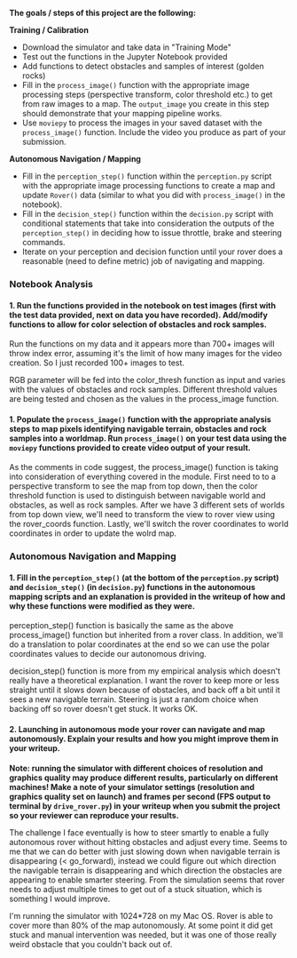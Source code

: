 

**The goals / steps of this project are the following:**  

**Training / Calibration**  

* Download the simulator and take data in "Training Mode"
* Test out the functions in the Jupyter Notebook provided
* Add functions to detect obstacles and samples of interest (golden rocks)
* Fill in the `process_image()` function with the appropriate image processing steps (perspective transform, color threshold etc.) to get from raw images to a map.  The `output_image` you create in this step should demonstrate that your mapping pipeline works.
* Use `moviepy` to process the images in your saved dataset with the `process_image()` function.  Include the video you produce as part of your submission.

**Autonomous Navigation / Mapping**

* Fill in the `perception_step()` function within the `perception.py` script with the appropriate image processing functions to create a map and update `Rover()` data (similar to what you did with `process_image()` in the notebook).
* Fill in the `decision_step()` function within the `decision.py` script with conditional statements that take into consideration the outputs of the `perception_step()` in deciding how to issue throttle, brake and steering commands.
* Iterate on your perception and decision function until your rover does a reasonable (need to define metric) job of navigating and mapping.  

[//]: # (Image References)

[image1]: ./misc/rover_image.jpg
[image2]: ./calibration_images/example_grid1.jpg
[image3]: ./calibration_images/example_rock1.jpg

### Notebook Analysis
#### 1. Run the functions provided in the notebook on test images (first with the test data provided, next on data you have recorded). Add/modify functions to allow for color selection of obstacles and rock samples.

Run the functions on my data and it appears more than 700+ images will throw index error, assuming it's the limit of how many images for the video creation. So I just recorded 100+ images to test.

RGB parameter will be fed into the color_thresh function as input and varies with the values of obstacles and rock samples. Different threshold values are being tested and chosen as the values in the process_image function.


#### 1. Populate the `process_image()` function with the appropriate analysis steps to map pixels identifying navigable terrain, obstacles and rock samples into a worldmap.  Run `process_image()` on your test data using the `moviepy` functions provided to create video output of your result.

As the comments in code suggest, the process_image() function is taking into consideration of everything covered in the module. First need to to a perspective transform to see the map from top down, then the color threshold function is used to distinguish between navigable world and obstacles, as well as rock samples. After we have 3 different sets of worlds from top down view, we'll need to transform the view to rover view using the rover_coords function. Lastly, we'll switch the rover coordinates to world coordinates in order to update the wolrd map.

### Autonomous Navigation and Mapping

#### 1. Fill in the `perception_step()` (at the bottom of the `perception.py` script) and `decision_step()` (in `decision.py`) functions in the autonomous mapping scripts and an explanation is provided in the writeup of how and why these functions were modified as they were.

perception_step() function is basically the same as the above process_image() function but inherited from a rover class. In addition, we'll do a translation to polar coordinates at the end so we can use the polar coordinates values to decide our autonomous driving.

decision_step() function is more from my empirical analysis which doesn't really have a theoretical explanation. I want the rover to keep more or less straight until it slows down because of obstacles, and back off a bit until it sees a new navigable terrain. Steering is just a random choice when backing off so rover doesn't get stuck. It works OK.


#### 2. Launching in autonomous mode your rover can navigate and map autonomously.  Explain your results and how you might improve them in your writeup.  

**Note: running the simulator with different choices of resolution and graphics quality may produce different results, particularly on different machines!  Make a note of your simulator settings (resolution and graphics quality set on launch) and frames per second (FPS output to terminal by `drive_rover.py`) in your writeup when you submit the project so your reviewer can reproduce your results.**

The challenge I face eventually is how to steer smartly to enable a fully autonomous rover without hitting obstacles and adjust every time. Seems to me that we can do better with just slowing down when navigable terrain is disappearing (< go_forward), instead we could figure out which direction the navigable terrain is disappearing and which direction the obstacles are appearing to enable smarter steering. From the simulation seems that rover needs to adjust multiple times to get out of a stuck situation, which is something I would improve.

I'm running the simulator with 1024*728 on my Mac OS. Rover is able to cover more than 80% of the map autonomously. At some point it did get stuck and manual intervention was needed, but it was one of those really weird obstacle that you couldn't back out of.
